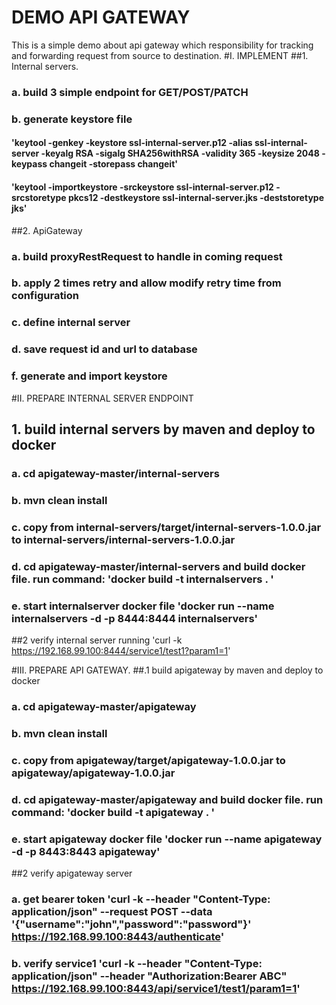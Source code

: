 # DEMO API GATEWAY
This is a simple demo about api gateway which responsibility for tracking and forwarding request from
source to destination.
#I. IMPLEMENT
##1. Internal servers.
### a. build 3 simple endpoint for GET/POST/PATCH
### b. generate keystore file
#### 'keytool -genkey -keystore ssl-internal-server.p12 -alias ssl-internal-server -keyalg RSA -sigalg SHA256withRSA -validity 365 -keysize 2048 -keypass changeit -storepass changeit'
#### 'keytool -importkeystore -srckeystore  ssl-internal-server.p12  -srcstoretype pkcs12 -destkeystore  ssl-internal-server.jks -deststoretype jks'
##2. ApiGateway
### a. build proxyRestRequest to handle in coming request
### b. apply 2 times retry and allow modify retry time from configuration
### c. define internal server 
### d. save request id and url to database
### f. generate and import keystore

#II. PREPARE INTERNAL SERVER ENDPOINT
## 1. build internal servers by maven and deploy to docker
### a. cd apigateway-master/internal-servers
### b. mvn clean install
### c. copy from internal-servers/target/internal-servers-1.0.0.jar to internal-servers/internal-servers-1.0.0.jar
### d. cd apigateway-master/internal-servers and build docker file. run command: 'docker build -t internalservers . '
### e. start internalserver docker file 'docker run --name internalservers -d -p 8444:8444 internalservers'
##2 verify internal server running 'curl -k https://192.168.99.100:8444/service1/test1?param1=1'

#III. PREPARE API GATEWAY.
##.1 build apigateway by maven and deploy to docker
### a. cd apigateway-master/apigateway
### b. mvn clean install
### c. copy from apigateway/target/apigateway-1.0.0.jar to apigateway/apigateway-1.0.0.jar
### d. cd apigateway-master/apigateway and build docker file. run command: 'docker build -t apigateway . '
### e. start apigateway docker file 'docker run --name apigateway -d -p 8443:8443 apigateway'
##2 verify apigateway server
### a. get bearer token 'curl -k --header "Content-Type: application/json" --request POST --data '{"username":"john","password":"password"}'  https://192.168.99.100:8443/authenticate'
### b. verify service1 'curl -k --header "Content-Type: application/json" --header "Authorization:Bearer ABC" https://192.168.99.100:8443/api/service1/test1/param1=1'

